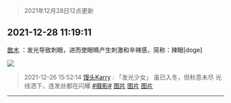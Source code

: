 > 2021年12月28日12点更新
<link rel="stylesheet" href="https://cdn.jsdelivr.net/gh/taotie6/sampleJSON@main/css/photo_show.css">
<meta name="referrer" content="no-referrer" />


 ## 2021-12-28 11:19:11 

 [㪚木](https://www.coolapk.com/feed/32412263?shareKey=ZTQyNGI4MWFhZWU5NjFjYThiYzY~) ：发光导致刺眼，进而使眼睛产生刺激和辛辣感，简称：辣眼[doge] 

<div class="album">
<img class="img-item" src="http://image.coolapk.com/feed/2019/0121/16/1151259_1548059827_2716@300x208.gif" />
</div>

> 2021-12-26 15:52:14 
> [馒头Karry](https://www.coolapk.com/feed/32376114?shareKey=MTNlMjBmMzQ0NjIzNjFjYThiYzY~) : 「发光少女」  虽已入冬，但秋意未尽 光线洒下，连发丝都在闪耀 <a class="feed-link-tag" href="/t/摄影?type=0">#摄影#</a> 
[图片](http://image.coolapk.com/feed/2021/1226/15/5660150_dd638052_5131_9812_268@2592x1728.jpeg)
[图片](http://image.coolapk.com/feed/2021/1226/15/5660150_34c3c036_5131_985_259@1728x2592.jpeg)
[图片](http://image.coolapk.com/feed/2021/1226/15/5660150_d1242dfb_5131_9854_700@2592x1728.jpeg)

 ------- 

